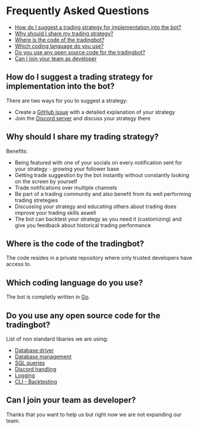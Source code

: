# Frequently Asked Questions

- [How do I suggest a trading strategy for implementation into the bot?](#how-do-i-suggest-a-trading-strategy-for-implementation-into-the-bot)
- [Why should I share my trading strategy?](#why-should-i-share-my-trading-strategy)
- [Where is the code of the tradingbot?](#where-is-the-code-of-the-tradingbot)
- [Which coding language do you use?](#which-coding-language-do-you-use)
- [Do you use any open source code for the tradingbot?](#do-you-use-any-open-source-code-for-the-tradingbot)
- [Can I join your team as developer](#can-i-join-your-team-as-developer)

## How do I suggest a trading strategy for implementation into the bot?

There are two ways for you to suggest a strategy:

- Create a [GitHub issue](https://github.com/porqueoutai/crypto-tradingbot/issues) with a detailed explanation of your strategy
- Join the [Discord server](README.md) and discuss your strategy there

## Why should I share my trading strategy?

Benefits:

- Being featured with one of your socials on every notification sent for your strategy - growing your follower base
- Getting trade suggestion by the bot instantly without constantly looking on the screen by yourself
- Trade notifications over multiple channels
- Be part of a trading community and also benefit from its well performing trading stretegies
- Discussing your strategy and educating others about trading does improve your trading skills aswell
- The bot can backtest your strategy as you need it (customizing) and give you feedback about historical trading performance

## Where is the code of the tradingbot?

The code resides in a private repository where only trusted developers have access to.

## Which coding language do you use?

The bot is completly written in [Go](https://go.dev).

## Do you use any open source code for the tradingbot?

List of non standard libaries we are using:

- [Database driver](https://github.com/jackc/pgx)
- [Database management](https://github.com/jmoiron/sqlx)
- [SQL queries](https://github.com/Masterminds/squirrel)
- [Discord handling](https://github.com/bwmarrin/discordgo)
- [Logging](https://github.com/rs/zerolog)
- [CLI - Backtesting](https://github.com/spf13/cobra)

## Can I join your team as developer?

Thanks that you want to help us but right now we are not expanding our team.
